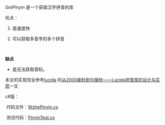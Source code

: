 *GetPinyin* 是一个获取汉字拼音的库

优点：

1. 是速度快

2. 可以获取多音字的多个拼音

   ​

 **缺点**

- 是无法获取音标。

本文的实现完全参考[lucida](http://zh.lucida.me/) 的[从2000毫秒到10毫秒——Lucida拼音库的设计与实现](https://www.tuicool.com/articles/yYBVRb2)一文

c#版：

​	代码文件：[WzhePinyin.cs](./WzhePinYin.cs)

​	测试代码：[PinyinTest.cs](PinyinTest.cs)

